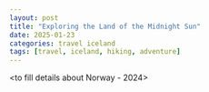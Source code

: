 ```yaml
---
layout: post
title: "Exploring the Land of the Midnight Sun"
date: 2025-01-23
categories: travel iceland
tags: [travel, iceland, hiking, adventure]
---
```


<to fill details about Norway - 2024>

